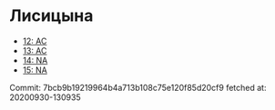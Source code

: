 # Лисицына
- [12: AC](12.md)
- [13: AC](13.md)
- [14: NA](14.md)
- [15: NA](15.md)

Commit: 7bcb9b19219964b4a713b108c75e120f85d20cf9
 fetched at: 20200930-130935
